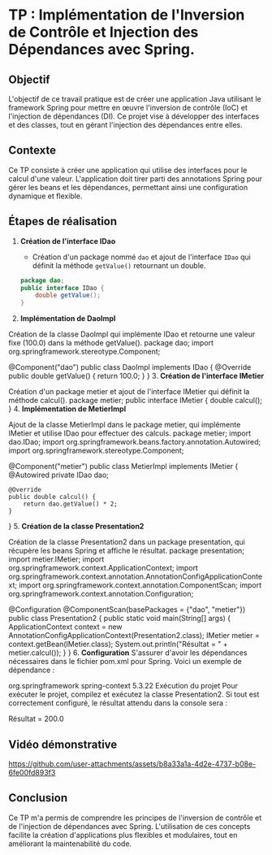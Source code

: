 # TP : Implémentation de l'Inversion de Contrôle et Injection des Dépendances avec Spring.

## Objectif
L'objectif de ce travail pratique est de créer une application Java utilisant le framework Spring pour mettre en œuvre l'inversion de contrôle (IoC) et l'injection de dépendances (DI). Ce projet vise à développer des interfaces et des classes, tout en gérant l'injection des dépendances entre elles.

## Contexte
Ce TP consiste à créer une application qui utilise des interfaces pour le calcul d'une valeur. L'application doit tirer parti des annotations Spring pour gérer les beans et les dépendances, permettant ainsi une configuration dynamique et flexible.

## Étapes de réalisation

1. **Création de l'interface IDao**
   - Création d'un package nommé `dao` et ajout de l'interface `IDao` qui définit la méthode `getValue()` retournant un double.

   ```java
   package dao;
   public interface IDao {
       double getValue();
   }
2. **Implémentation de DaoImpl**

Création de la classe DaoImpl qui implémente IDao et retourne une valeur fixe (100.0) dans la méthode getValue().
package dao;
import org.springframework.stereotype.Component;

@Component("dao")
public class DaoImpl implements IDao {
    @Override
    public double getValue() {
        return 100.0;
    }
}
3. **Création de l'interface IMetier**

Création d'un package metier et ajout de l'interface IMetier qui définit la méthode calcul().
package metier;
public interface IMetier {
    double calcul();
}
4. **Implémentation de MetierImpl**

Ajout de la classe MetierImpl dans le package metier, qui implémente IMetier et utilise IDao pour effectuer des calculs.
package metier;
import dao.IDao;
import org.springframework.beans.factory.annotation.Autowired;
import org.springframework.stereotype.Component;

@Component("metier")
public class MetierImpl implements IMetier {
    @Autowired
    private IDao dao;

    @Override
    public double calcul() {
        return dao.getValue() * 2;
    }
}
5. **Création de la classe Presentation2**

Création de la classe Presentation2 dans un package presentation, qui récupère les beans Spring et affiche le résultat.
package presentation;
import metier.IMetier;
import org.springframework.context.ApplicationContext;
import org.springframework.context.annotation.AnnotationConfigApplicationContext;
import org.springframework.context.annotation.ComponentScan;
import org.springframework.context.annotation.Configuration;

@Configuration
@ComponentScan(basePackages = {"dao", "metier"})
public class Presentation2 {
    public static void main(String[] args) {
        ApplicationContext context = new AnnotationConfigApplicationContext(Presentation2.class);
        IMetier metier = context.getBean(IMetier.class);
        System.out.println("Résultat = " + metier.calcul());
    }
}
 6. **Configuration**
S'assurer d'avoir les dépendances nécessaires dans le fichier pom.xml pour Spring. Voici un exemple de dépendance :

<dependencies>
    <dependency>
        <groupId>org.springframework</groupId>
        <artifactId>spring-context</artifactId>
        <version>5.3.22</version>
    </dependency>
</dependencies>
Exécution du projet
Pour exécuter le projet, compilez et exécutez la classe Presentation2. Si tout est correctement configuré, le résultat attendu dans la console sera :

Résultat = 200.0
## Vidéo démonstrative



https://github.com/user-attachments/assets/b8a33a1a-4d2e-4737-b08e-6fe00fd893f3


## Conclusion
Ce TP m'a permis de comprendre les principes de l'inversion de contrôle et de l'injection de dépendances avec Spring. L'utilisation de ces concepts facilite la création d'applications plus flexibles et modulaires, tout en améliorant la maintenabilité du code.

